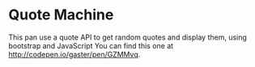 # Quote Machine

This pan use a quote API to get random quotes and display them, using bootstrap and JavaScript
You can find this one at http://codepen.io/gaster/pen/GZMMvq.
